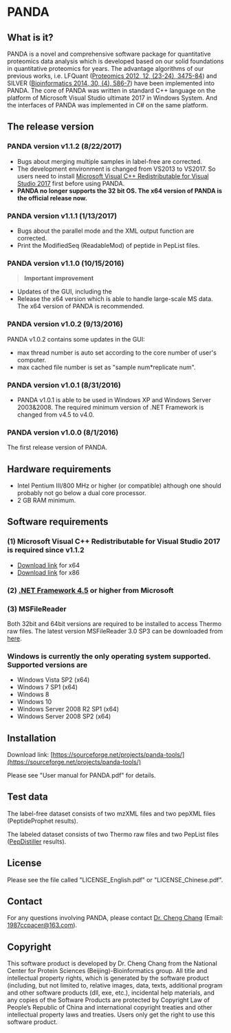 # PANDA

## What is it?
PANDA is a novel and comprehensive software package for quantitative proteomics data analysis which is developed based on our solid foundations in quantitative proteomics for years. The advantage algorithms of our previous works, i.e. LFQuant ([Proteomics 2012, 12, (23-24), 3475-84](https://www.ncbi.nlm.nih.gov/pubmed/23081734)) and SILVER ([Bioinformatics 2014, 30, (4), 586-7](https://www.ncbi.nlm.nih.gov/pubmed/24344194)) have been implemented into PANDA. The core of PANDA was written in standard C++ language on the platform of Microsoft Visual Studio ultimate 2017 in Windows System. And the interfaces of PANDA was implemented in C# on the same platform.

## The release version
### PANDA version v1.1.2 (8/22/2017)
* Bugs about merging multiple samples in label-free are corrected.
* The development environment is changed from VS2013 to VS2017. So users need to install [Microsoft Visual C++ Redistributable for Visual Studio 2017](https://www.visualstudio.com/zh-hans/downloads/) first before using PANDA.
* **PANDA no longer supports the 32 bit OS. The x64 version of PANDA is the official release now.**

### PANDA version v1.1.1 (1/13/2017)
* Bugs about the parallel mode and the XML output function are corrected.
* Print the ModifiedSeq (ReadableMod) of peptide in PepList files.

### PANDA version v1.1.0 (10/15/2016) 

> **Important improvement**

* Updates of the GUI, including the 
* Release the x64 version which is able to handle large-scale MS data. The x64 version of PANDA is recommended.


### PANDA version v1.0.2 (9/13/2016)
PANDA v1.0.2 contains some updates in the GUI:

* max thread number is auto set according to the core number of user's computer.
* max cached file number is set as "sample num*replicate num".

### PANDA version v1.0.1 (8/31/2016)
* PANDA v1.0.1 is able to be used in Windows XP and Windows Server 2003&2008. The required minimum version of .NET Framework is changed from v4.5 to v4.0.

### PANDA version v1.0.0 (8/1/2016)
The first release version of PANDA.

## Hardware requirements
- Intel Pentium III/800 MHz or higher (or compatible) although one should probably not go below a dual core processor.
- 2 GB RAM minimum.
## Software requirements

### (1) Microsoft Visual C++ Redistributable for Visual Studio 2017 is required since v1.1.2

* [Download link](https://go.microsoft.com/fwlink/?LinkId=746572) for x64
* [Download link](https://go.microsoft.com/fwlink/?LinkId=746571) for x86
### (2) [.NET Framework 4.5](https://www.microsoft.com/en-us/download/details.aspx?id=30653) or higher from Microsoft

### (3) MSFileReader

Both 32bit and 64bit versions are required to be installed to access Thermo raw files. The latest version MSFileReader 3.0 SP3 can be downloaded from [here](https://thermo.flexnetoperations.com/control/thmo/download?element=6306677).

### Windows is currently the only operating system supported. Supported versions are

- Windows Vista SP2 (x64)
- Windows 7 SP1 (x64)
- Windows 8
- Windows 10
- Windows Server 2008 R2 SP1 (x64)
- Windows Server 2008 SP2 (x64)


## Installation

Download link: [https://sourceforge.net/projects/panda-tools/](https://sourceforge.net/projects/panda-tools/)

Please see "User manual for PANDA.pdf" for details.

## Test data

The label-free dataset consists of two mzXML files and two pepXML files (PeptideProphet results).

The labeled dataset consists of two Thermo raw files and two PepList files ([PepDistiller]() results).

##  License

  Please see the file called "LICENSE_English.pdf" or "LICENSE_Chinese.pdf".

##  Contact

  For any questions involving PANDA, please contact [Dr. Cheng Chang](https://www.linkedin.com/in/cheng-chang-5263b439 "LinkedIn") (Email: [1987ccpacer@163.com](mailto:1987ccpacer@163.com)).

## Copyright

This software product is developed by Dr. Cheng Chang from the National Center for Protein Sciences (Beijing)-Bioinformatics group. All title and intellectual property rights, which is generated by the software product (including, but not limited to, relative images, data, texts, additional program and other software products (dll, exe, etc.), incidental help materials, and any copies of the Software Products are protected by Copyright Law of People’s Republic of China and international copyright treaties and other intellectual property laws and treaties. Users only get the right to use this software product.
